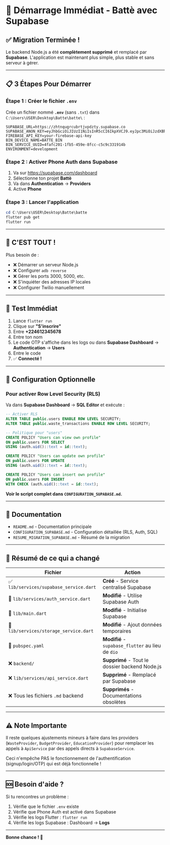 # 🚀 Démarrage Immédiat - Battè avec Supabase

## ✅ Migration Terminée !

Le backend Node.js a été **complètement supprimé** et remplacé par **Supabase**. L'application est maintenant plus simple, plus stable et sans serveur à gérer.

---

## 📋 3 Étapes Pour Démarrer

### Étape 1 : Créer le fichier `.env`

Crée un fichier nommé **`.env`** (sans `.txt`) dans `C:\Users\USER\Desktop\Batte\batte\` :

```env
SUPABASE_URL=https://zhtnqugrcubrtjvpdzty.supabase.co
SUPABASE_ANON_KEY=eyJhbGciOiJIUzI1NiIsInR5cCI6IkpXVCJ9.eyJpc3MiOiJzdXBhYmFzZSIsInJlZiI6InpodG5xdWdyY3VicnRqdnBkenR5Iiwicm9sZSI6ImFub24iLCJpYXQiOjE3NTUyNTk4ODMsImV4cCI6MjA3MDgzNTg4M30.Ci7BHifhK098NZUwRphvRew5T_DCoA17leVg3Z1daaY
FIREBASE_API_KEY=your-firebase-api-key
BIN_DEVICE_NAME=BATTE_BIN
BIN_SERVICE_UUID=4fafc201-1fb5-459e-8fcc-c5c9c331914b
ENVIRONMENT=development
```

### Étape 2 : Activer Phone Auth dans Supabase

1. Va sur https://supabase.com/dashboard
2. Sélectionne ton projet **Battè**
3. Va dans **Authentication** → **Providers**
4. Active **Phone**

### Étape 3 : Lancer l'application

```powershell
cd C:\Users\USER\Desktop\Batte\batte
flutter pub get
flutter run
```

---

## 🎉 C'EST TOUT !

Plus besoin de :
- ❌ Démarrer un serveur Node.js
- ❌ Configurer `adb reverse`
- ❌ Gérer les ports 3000, 5000, etc.
- ❌ S'inquiéter des adresses IP locales
- ❌ Configurer Twilio manuellement

---

## 📱 Test Immédiat

1. Lance `flutter run`
2. Clique sur **"S'inscrire"**
3. Entre **+224612345678**
4. Entre ton nom
5. Le code OTP s'affiche dans les logs ou dans **Supabase Dashboard** → **Authentication** → **Users**
6. Entre le code
7. ✅ **Connecté !**

---

## 🔧 Configuration Optionnelle

### Pour activer Row Level Security (RLS)

Va dans **Supabase Dashboard** → **SQL Editor** et exécute :

```sql
-- Activer RLS
ALTER TABLE public.users ENABLE ROW LEVEL SECURITY;
ALTER TABLE public.waste_transactions ENABLE ROW LEVEL SECURITY;

-- Politique pour "users"
CREATE POLICY "Users can view own profile" 
ON public.users FOR SELECT 
USING (auth.uid()::text = id::text);

CREATE POLICY "Users can update own profile" 
ON public.users FOR UPDATE 
USING (auth.uid()::text = id::text);

CREATE POLICY "Users can insert own profile" 
ON public.users FOR INSERT 
WITH CHECK (auth.uid()::text = id::text);
```

**Voir le script complet dans `CONFIGURATION_SUPABASE.md`.**

---

## 📖 Documentation

- `README.md` - Documentation principale
- `CONFIGURATION_SUPABASE.md` - Configuration détaillée (RLS, Auth, SQL)
- `RESUME_MIGRATION_SUPABASE.md` - Résumé de la migration

---

## 🎯 Résumé de ce qui a changé

| Fichier | Action |
|---|---|
| ✅ `lib/services/supabase_service.dart` | **Créé** - Service centralisé Supabase |
| 🔄 `lib/services/auth_service.dart` | **Modifié** - Utilise Supabase Auth |
| 🔄 `lib/main.dart` | **Modifié** - Initialise Supabase |
| 🔄 `lib/services/storage_service.dart` | **Modifié** - Ajout données temporaires |
| 🔄 `pubspec.yaml` | **Modifié** - `supabase_flutter` au lieu de `dio` |
| ❌ `backend/` | **Supprimé** - Tout le dossier backend Node.js |
| ❌ `lib/services/api_service.dart` | **Supprimé** - Remplacé par Supabase |
| ❌ Tous les fichiers `.md` backend | **Supprimés** - Documentations obsolètes |

---

## ⚠️ Note Importante

Il reste quelques ajustements mineurs à faire dans les providers (`WasteProvider`, `BudgetProvider`, `EducationProvider`) pour remplacer les appels à `ApiService` par des appels directs à `SupabaseService`.

Ceci n'empêche PAS le fonctionnement de l'authentification (signup/login/OTP) qui est déjà fonctionnelle !

---

## 🆘 Besoin d'aide ?

Si tu rencontres un problème :
1. Vérifie que le fichier `.env` existe
2. Vérifie que Phone Auth est activé dans Supabase
3. Vérifie les logs Flutter : `flutter run`
4. Vérifie les logs Supabase : Dashboard → **Logs**

---

**Bonne chance ! 🚀**

